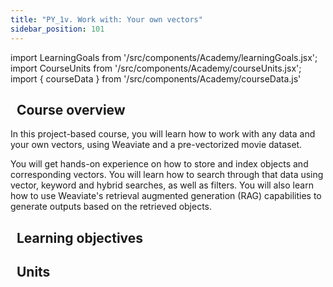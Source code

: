 ```yaml
---
title: "PY_1v. Work with: Your own vectors"
sidebar_position: 101
---
```


import LearningGoals from '/src/components/Academy/learningGoals.jsx';
import CourseUnits from '/src/components/Academy/courseUnits.jsx';
import { courseData } from '/src/components/Academy/courseData.js'

## <i class="fa-solid fa-chalkboard-user"></i>&nbsp;&nbsp;Course overview

In this project-based course, you will learn how to work with any data and your own vectors, using Weaviate and a pre-vectorized movie dataset.

You will get hands-on experience on how to store and index objects and corresponding vectors. You will learn how to search through that data using vector, keyword and hybrid searches, as well as filters. You will also learn how to use Weaviate's retrieval augmented generation (RAG) capabilities to generate outputs based on the retrieved objects.

## <i class="fa-solid fa-chalkboard-user"></i>&nbsp;&nbsp;Learning objectives

<LearningGoals courseName="starter_custom_vectors"/>

## <i class="fa-solid fa-book-open-reader"></i>&nbsp;&nbsp;Units

<CourseUnits courseData={courseData} courseName="starter_custom_vectors" />
